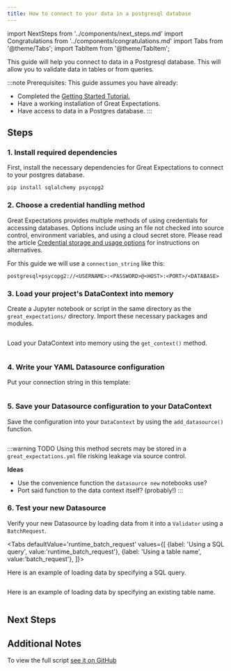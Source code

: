 ```yaml
---
title: How to connect to your data in a postgresql database
---
```

import NextSteps from '../components/next_steps.md'
import Congratulations from '../components/congratulations.md'
import Tabs from '@theme/Tabs';
import TabItem from '@theme/TabItem';

This guide will help you connect to data in a Postgresql database.
This will allow you to validate data in tables or from queries.

:::note Prerequisites: This guide assumes you have already:
- Completed the [Getting Started Tutorial.](../../tutorials/quick-start.md)
- Have a working installation of Great Expectations.
- Have access to data in a Postgres database.
:::

## Steps

### 1. Install required dependencies

First, install the necessary dependencies for Great Expectations to connect to your postgres database.

```console
pip install sqlalchemy psycopg2
```

### 2. Choose a credential handling method

Great Expectations provides multiple methods of using credentials for accessing databases.
Options include using an file not checked into source control, environment variables, and using a cloud secret store.
Please read the article [Credential storage and usage options](../advanced/database_credentials) for instructions on alternatives.

For this guide we will use a `connection_string` like this:

```                                                                            
postgresql+psycopg2://<USERNAME>:<PASSWORD>@<HOST>:<PORT>/<DATABASE>
```   

### 3. Load your project's DataContext into memory

Create a Jupyter notebook or script in the same directory as the `great_expectations/` directory.
Import these necessary packages and modules.

```python file=../../../../integration/code/connecting_to_your_data/database/postgres.py#L1-L3
```

Load your DataContext into memory using the `get_context()` method.

```python file=../../../../integration/code/connecting_to_your_data/database/postgres.py#L15
```

### 4. Write your YAML Datasource configuration

Put your connection string in this template:

```python file=../../../../integration/code/connecting_to_your_data/database/postgres.py#L17-L31
```

### 5. Save your Datasource configuration to your DataContext

Save the configuration into your `DataContext` by using the `add_datasource()` function.

```python file=../../../../integration/code/connecting_to_your_data/database/postgres.py#L34
```

:::warning TODO
Using this method secrets may be stored in a `great_expectations.yml` file risking leakage via source control.

**Ideas**
- Use the convenience function the `datasource new` notebooks use?
- Port said function to the data context itself? (probably!)
:::

### 6. Test your new Datasource
Verify your new Datasource by loading data from it into a `Validator` using a `BatchRequest`.

<Tabs
  defaultValue='runtime_batch_request'
  values={[
  {label: 'Using a SQL query', value:'runtime_batch_request'},
  {label: 'Using a table name', value:'batch_request'},
  ]}>
  <TabItem value="runtime_batch_request">

Here is an example of loading data by specifying a SQL query.

```python file=../../../../integration/code/connecting_to_your_data/database/postgres.py#L37-L51
```

  </TabItem>

  <TabItem value="batch_request">

Here is an example of loading data by specifying an existing table name.

```python file=../../../../integration/code/connecting_to_your_data/database/postgres.py#L54-L67
```

  </TabItem>
</Tabs>

<Congratulations />

## Next Steps

<NextSteps />

## Additional Notes

To view the full script [see it on GitHub](https://github.com/great-expectations/great_expectations/blob/knoxpod/integration/code/connecting_to_your_data/database/postgres.py)

